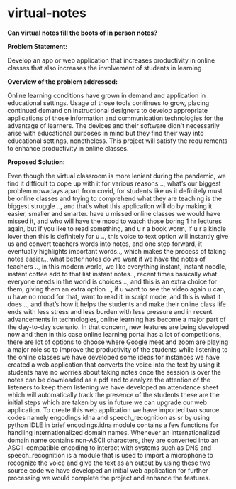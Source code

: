 # virtual-notes

**Can virtual notes fill the boots of in person notes?**

**Problem Statement:**

Develop an app or web application that increases productivity in online classes that also increases the involvement of students in learning

**Overview of the problem addressed:**

Online learning conditions have grown in demand and application in educational settings. Usage of those tools continues to grow, placing continued demand on instructional designers to develop appropriate applications of those information and communication technologies for the advantage of learners. The devices and their software didn't necessarily arise with educational purposes in mind but they find their way into educational settings, nonetheless. This project will satisfy the requirements to enhance productivity in online classes.


**Proposed Solution:**

Even though the virtual classroom is more lenient during the pandemic, we find it difficult to cope up with it for various reasons .., what’s our biggest problem nowadays apart from covid, for students like us it definitely must be online classes and trying to comprehend what they are teaching is the biggest struggle .., and that’s what this application will do by making it easier, smaller and smarter. have u missed online classes we would have missed it, and who will have the mood to watch those boring 1 hr lectures again, but if you like to read something, and u r a book worm, if u r a kindle lover then this is definitely for u .., this voice to text option will instantly give us and convert teachers words into notes, and one step forward, it eventually highlights important words.., which makes the process of taking notes easier.., what better notes do we want if we have the notes of teachers .., in this modern world, we like everything instant, instant noodle, instant coffee add to that list instant notes.., recent times basically what everyone needs in the world is choices ..,  and this is an extra choice for them, giving them an extra option .., if u want to see the video again u can, u have no mood for that, want to read it in script mode, and this is what it does .., and that’s how it helps the students and  make their online class life ends with less stress and less burden with less pressure and in  recent advancements in technologies, online learning has become a major part of the day-to-day scenario. In that concern, new features are being developed now and then in this case online learning portal has a lot of competitions, there are lot of options to choose where Google meet and zoom are playing a major role so to improve the productivity of the students while listening to the online classes we have developed some ideas for instances we have created a web application that converts the voice into the text by using it students have no worries about taking notes once the session is over the notes can be downloaded as a pdf and to analyze the attention of the listeners to keep them listening we have developed an attendance sheet which will automatically track the presence of the students these are the initial steps which are taken by us in future we can upgrade our web application. To create this web application we have imported two source codes namely engodings.idna and speech_recognition as sr by using python IDLE in brief encodings.idna module contains a few functions for handling internationalized domain names. Whenever an internationalized domain name contains non-ASCII characters, they are converted into an ASCII-compatible encoding to interact with systems such as DNS and speech_recognition is a module that is used to import a microphone to recognize the voice and give the text as an output by using these two source code we have developed an initial web application for further processing we would complete the project and enhance the features.
